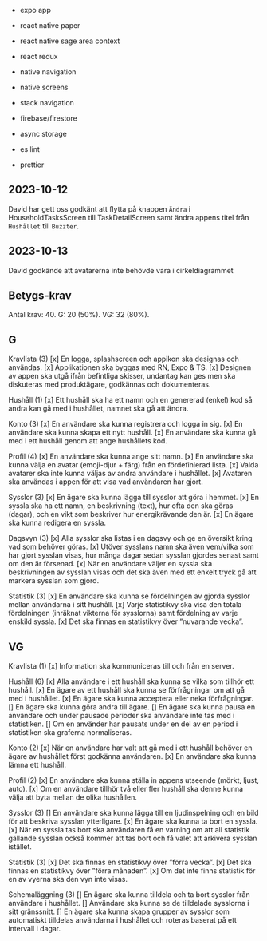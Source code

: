 - expo app
- react native paper
- react native sage area context
- react redux
- native navigation
- native screens
- stack navigation
- firebase/firestore
- async storage

- es lint
- prettier

## 2023-10-12

David har gett oss godkänt att flytta på knappen `Ändra` i HouseholdTasksScreen till TaskDetailScreen samt ändra appens titel från `Hushållet` till `Buzzter`.

## 2023-10-13

David godkände att avatarerna inte behövde vara i cirkeldiagrammet

## Betygs-krav

Antal krav: 40.
G: 20 (50%).
VG: 32 (80%).

## G

Kravlista (3)
[x] En logga, splashscreen och appikon ska designas och användas.
[x] Applikationen ska byggas med RN, Expo & TS.
[x] Designen av appen ska utgå ifrån befintliga skisser, undantag kan ges men ska diskuteras
med produktägare, godkännas och dokumenteras.

Hushåll (1)
[x] Ett hushåll ska ha ett namn och en genererad (enkel) kod så andra kan gå med i hushållet,
namnet ska gå att ändra.

Konto (3)
[x] En användare ska kunna registrera och logga in sig.
[x] En användare ska kunna skapa ett nytt hushåll.
[x] En användare ska kunna gå med i ett hushåll genom att ange hushållets kod.

Profil (4)
[x] En användare ska kunna ange sitt namn.
[x] En användare ska kunna välja en avatar (emoji-djur + färg) från en fördefinierad lista.
[x] Valda avatarer ska inte kunna väljas av andra användare i hushållet.
[x] Avataren ska användas i appen för att visa vad användaren har gjort.

Sysslor (3)
[x] En ägare ska kunna lägga till sysslor att göra i hemmet.
[x] En syssla ska ha ett namn, en beskrivning (text), hur ofta den ska göras (dagar), och en
vikt som beskriver hur energikrävande den är.
[x] En ägare ska kunna redigera en syssla.

Dagsvyn (3)
[x] Alla sysslor ska listas i en dagsvy och ge en översikt kring vad som behöver göras.
[x] Utöver sysslans namn ska även vem/vilka som har gjort sysslan visas, hur många dagar
sedan sysslan gjordes senast samt om den är försenad.
[x] När en användare väljer en syssla ska beskrivningen av sysslan visas och det ska även
med ett enkelt tryck gå att markera sysslan som gjord.

Statistik (3)
[x] En användare ska kunna se fördelningen av gjorda sysslor mellan användarna i sitt
hushåll.
[x] Varje statistikvy ska visa den totala fördelningen (inräknat vikterna för sysslorna) samt
fördelning av varje enskild syssla.
[x] Det ska finnas en statistikvy över ”nuvarande vecka”.

## VG

Kravlista (1)
[x] Information ska kommuniceras till och från en server.

Hushåll (6)
[x] Alla användare i ett hushåll ska kunna se vilka som tillhör ett hushåll.
[x] En ägare av ett hushåll ska kunna se förfrågningar om att gå med i hushållet.
[x] En ägare ska kunna acceptera eller neka förfrågningar.
[] En ägare ska kunna göra andra till ägare.
[] En ägare ska kunna pausa en användare och under pausade perioder ska användare inte
tas med i statistiken.
[] Om en använder har pausats under en del av en period i statistiken ska graferna
normaliseras.

Konto (2)
[x] När en användare har valt att gå med i ett hushåll behöver en ägare av hushållet först
godkänna användaren.
[x] En användare ska kunna lämna ett hushåll.

Profil (2)
[x] En användare ska kunna ställa in appens utseende (mörkt, ljust, auto).
[x] Om en användare tillhör två eller fler hushåll ska denne kunna välja att byta mellan de
olika hushållen.

Sysslor (3)
[] En användare ska kunna lägga till en ljudinspelning och en bild för att beskriva sysslan
ytterligare.
[x] En ägare ska kunna ta bort en syssla.
[x] När en syssla tas bort ska användaren få en varning om att all statistik gällande sysslan
också kommer att tas bort och få valet att arkivera sysslan istället.

Statistik (3)
[x] Det ska finnas en statistikvy över ”förra vecka”.
[x] Det ska finnas en statistikvy över ”förra månaden”.
[x] Om det inte finns statistik för en av vyerna ska den vyn inte visas.

Schemaläggning (3)
[] En ägare ska kunna tilldela och ta bort sysslor från användare i hushållet.
[] Användare ska kunna se de tilldelade sysslorna i sitt gränssnitt.
[] En ägare ska kunna skapa grupper av sysslor som automatiskt tilldelas användarna i
hushållet och roteras baserat på ett intervall i dagar.
